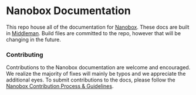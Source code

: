 # Nanobox Documentation

This repo house all of the documentation for [Nanobox](https://nanobox.io). These docs are built in [Middleman](https://middlemanapp.com/). Build files are committed to the repo, however that will be changing in the future.

### Contributing
Contributions to the Nanobox documentation are welcome and encouraged. We realize the majority of fixes will mainly be typos and we appreciate the additional eyes. To submit contributions to the docs, please follow the [Nanobox Contribution Process & Guidelines](https://docs.nanobox.io/contributing/).
